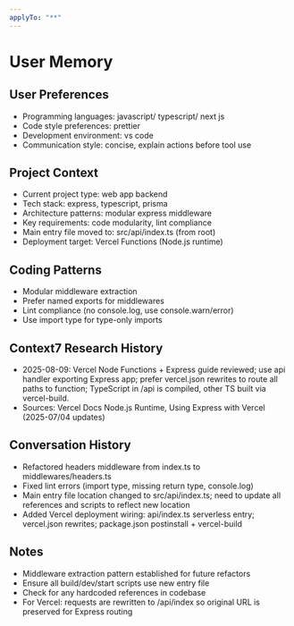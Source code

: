 ```yaml
---
applyTo: "**"
---
```


# User Memory

## User Preferences

- Programming languages: javascript/ typescript/ next js
- Code style preferences: prettier
- Development environment: vs code
- Communication style: concise, explain actions before tool use

## Project Context

- Current project type: web app backend
- Tech stack: express, typescript, prisma
- Architecture patterns: modular express middleware
- Key requirements: code modularity, lint compliance
- Main entry file moved to: src/api/index.ts (from root)
- Deployment target: Vercel Functions (Node.js runtime)

## Coding Patterns

- Modular middleware extraction
- Prefer named exports for middlewares
- Lint compliance (no console.log, use console.warn/error)
- Use import type for type-only imports

## Context7 Research History

- 2025-08-09: Vercel Node Functions + Express guide reviewed; use api handler exporting Express app; prefer vercel.json rewrites to route all paths to function; TypeScript in /api is compiled, other TS built via vercel-build.
- Sources: Vercel Docs Node.js Runtime, Using Express with Vercel (2025-07/04 updates)

## Conversation History

- Refactored headers middleware from index.ts to middlewares/headers.ts
- Fixed lint errors (import type, missing return type, console.log)
- Main entry file location changed to src/api/index.ts; need to update all references and scripts to reflect new location
- Added Vercel deployment wiring: api/index.ts serverless entry; vercel.json rewrites; package.json postinstall + vercel-build

## Notes

- Middleware extraction pattern established for future refactors
- Ensure all build/dev/start scripts use new entry file
- Check for any hardcoded references in codebase
- For Vercel: requests are rewritten to /api/index so original URL is preserved for Express routing
